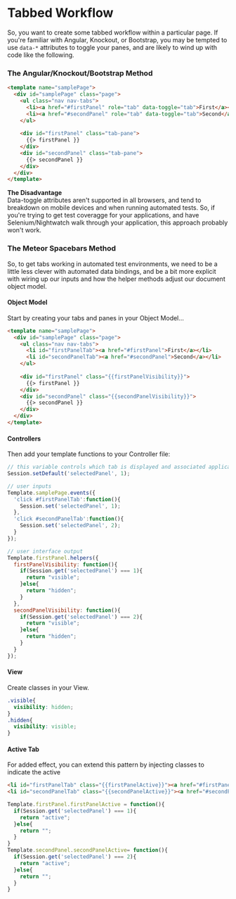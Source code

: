 Tabbed Workflow  
=========================================

So, you want to create some tabbed workflow within a particular page.  If you're familiar with Angular, Knockout, or Bootstrap, you may be tempted to use ``data-*`` attributes to toggle your panes, and are likely to wind up with code like the following.

### The Angular/Knockout/Bootstrap Method
````html
<template name="samplePage">
  <div id="samplePage" class="page">
    <ul class="nav nav-tabs">
      <li><a href="#firstPanel" role="tab" data-toggle="tab">First</a></li>
      <li><a href="#secondPanel" role="tab" data-toggle="tab">Second</a></li>
    </ul>
    
    <div id="firstPanel" class="tab-pane">
      {{> firstPanel }}
    </div>
    <div id="secondPanel" class="tab-pane">
      {{> secondPanel }}
    </div>
  </div>
</template>
````

**The Disadvantage**  
Data-toggle attributes aren't supported in all browsers, and tend to breakdown on mobile devices and when running automated tests.  So, if you're trying to get test coveragge for your applications, and have Selenium/Nightwatch walk through your application, this approach probably won't work.  

### The Meteor Spacebars Method

So, to get tabs working in automated test environments, we need to be a little less clever with automated data bindings, and be a bit more explicit with wiring up our inputs and how the helper methods adjust our document object model.  

#### Object Model  
Start by creating your tabs and panes in your Object Model...

````html
<template name="samplePage">
  <div id="samplePage" class="page">
    <ul class="nav nav-tabs">
      <li id="firstPanelTab"><a href="#firstPanel">First</a></li>
      <li id="secondPanelTab"><a href="#secondPanel">Second</a></li>
    </ul>
    
    <div id="firstPanel" class="{{firstPanelVisibility}}">
      {{> firstPanel }}
    </div>
    <div id="secondPanel" class="{{secondPanelVisibility}}">
      {{> secondPanel }}
    </div>
  </div>
</template>
````


#### Controllers  
Then add your template functions to your Controller file:

````js
// this variable controls which tab is displayed and associated application state
Session.setDefault('selectedPanel', 1);

// user inputs
Template.samplePage.events({
  'click #firstPanelTab':function(){
    Session.set('selectedPanel', 1);
  },
  'click #secondPanelTab':function(){
    Session.set('selectedPanel', 2);
  }
});

// user interface output
Template.firstPanel.helpers({
  firstPanelVisibility: function(){
    if(Session.get('selectedPanel') === 1){
      return "visible";
    }else{
      return "hidden";
    }
  },
  secondPanelVisibility: function(){
    if(Session.get('selectedPanel') === 2){
      return "visible";
    }else{
      return "hidden";
    }
  }
});

````

#### View   
Create classes in your View.

````css
.visible{
  visibility: hidden;
}
.hidden{
  visibility: visible;
}
````


####  Active Tab
For added effect, you can extend this pattern by injecting classes to indicate the active 
````html
<li id="firstPanelTab" class="{{firstPanelActive}}"><a href="#firstPanel">First</a></li>
<li id="secondPanelTab" class="{{secondPanelActive}}"><a href="#secondPanel">Second</a></li>
````

````js
Template.firstPanel.firstPanelActive = function(){
  if(Session.get('selectedPanel') === 1){
    return "active";
  }else{
    return "";
  }
}
Template.secondPanel.secondPanelActive= function(){
  if(Session.get('selectedPanel') === 2){
    return "active";
  }else{
    return "";
  }
}
````
